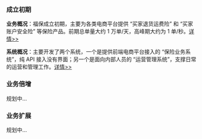 ### 成立初期

**业务概况**：福保成立初期，主要为各类电商平台提供 “买家退货运费险” 和 “买家账户安全险” 等保险产品。前期总单量大约 1 万单/天，高峰期大约为 1 单/秒。[详情>>](./成立初期业务梳理.md)

**系统概况**：主要开发了两个系统，一个是提供前端电商平台接入的 “保险业务系统”，纯 API 接入没有界面；另一个是面向内部人员的 “运营管理系统”，支撑日常的运营和管理工作。[详情>>](./成立初期系统设计.md)

### 业务倍增

规划中...

### 业务扩展

规划中...
